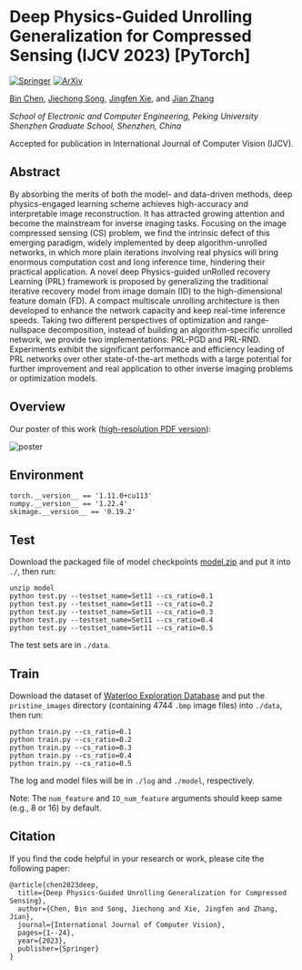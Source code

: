 # Deep Physics-Guided Unrolling Generalization for Compressed Sensing (IJCV 2023) [PyTorch]

[![Springer](https://img.shields.io/badge/Springer-Paper-<COLOR>.svg)](https://link.springer.com/article/10.1007/s11263-023-01814-w) [![ArXiv](https://img.shields.io/badge/ArXiv-Paper-<COLOR>.svg)](https://arxiv.org/abs/2307.08950)

[Bin Chen](https://scholar.google.com/citations?hl=en&user=aZDNm98AAAAJ), [Jiechong Song](https://scholar.google.com/citations?user=EBOtupAAAAAJ), [Jingfen Xie](https://scholar.google.com/citations?user=FKYnbiMAAAAJ), and [Jian Zhang](https://jianzhang.tech/)

*School of Electronic and Computer Engineering, Peking University Shenzhen Graduate School, Shenzhen, China*

Accepted for publication in International Journal of Computer Vision (IJCV).

## Abstract

By absorbing the merits of both the model- and data-driven methods, deep physics-engaged learning scheme achieves high-accuracy and interpretable image reconstruction. It has attracted growing attention and become the mainstream for inverse imaging tasks. Focusing on the image compressed sensing (CS) problem, we find the intrinsic defect of this emerging paradigm, widely implemented by deep algorithm-unrolled networks, in which more plain iterations involving real physics will bring enormous computation cost and long inference time, hindering their practical application. A novel deep Physics-guided unRolled recovery Learning (PRL) framework is proposed by generalizing the traditional iterative recovery model from image domain (ID) to the high-dimensional feature domain (FD). A compact multiscale unrolling architecture is then developed to enhance the network capacity and keep real-time inference speeds. Taking two different perspectives of optimization and range-nullspace decomposition, instead of building an algorithm-specific unrolled network, we provide two implementations: PRL-PGD and PRL-RND. Experiments exhibit the significant performance and efficiency leading of PRL networks over other state-of-the-art methods with a large potential for further improvement and real application to other inverse imaging problems or optimization models.

## Overview

Our poster of this work ([high-resolution PDF version](https://drive.google.com/file/d/1FhE6DhD4-yP04GZUc59uys79jT_OVcxx/view?usp=drive_link)):

![poster](figs/PRL-poster.png)

## Environment

```shell
torch.__version__ == '1.11.0+cu113'
numpy.__version__ == '1.22.4'
skimage.__version__ == '0.19.2'
```

## Test

Download the packaged file of model checkpoints [model.zip](https://drive.google.com/file/d/1C9hFf4qFaqROy0F8pS-t64x3JOxe8wmo/view?usp=drive_link) and put it into `./`, then run:

```shell
unzip model
python test.py --testset_name=Set11 --cs_ratio=0.1
python test.py --testset_name=Set11 --cs_ratio=0.2
python test.py --testset_name=Set11 --cs_ratio=0.3
python test.py --testset_name=Set11 --cs_ratio=0.4
python test.py --testset_name=Set11 --cs_ratio=0.5
```

The test sets are in `./data`.

## Train

Download the dataset of [Waterloo Exploration Database](https://ece.uwaterloo.ca/~k29ma/exploration/) and put the `pristine_images` directory (containing 4744 `.bmp` image files) into `./data`, then run:

```
python train.py --cs_ratio=0.1
python train.py --cs_ratio=0.2
python train.py --cs_ratio=0.3
python train.py --cs_ratio=0.4
python train.py --cs_ratio=0.5
```

The log and model files will be in `./log` and `./model`, respectively.

Note: The `num_feature` and `ID_num_feature` arguments should keep same (e.g., 8 or 16) by default.

## Citation

If you find the code helpful in your research or work, please cite the following paper:

```
@article{chen2023deep,
  title={Deep Physics-Guided Unrolling Generalization for Compressed Sensing},
  author={Chen, Bin and Song, Jiechong and Xie, Jingfen and Zhang, Jian},
  journal={International Journal of Computer Vision},
  pages={1--24},
  year={2023},
  publisher={Springer}
}
```
